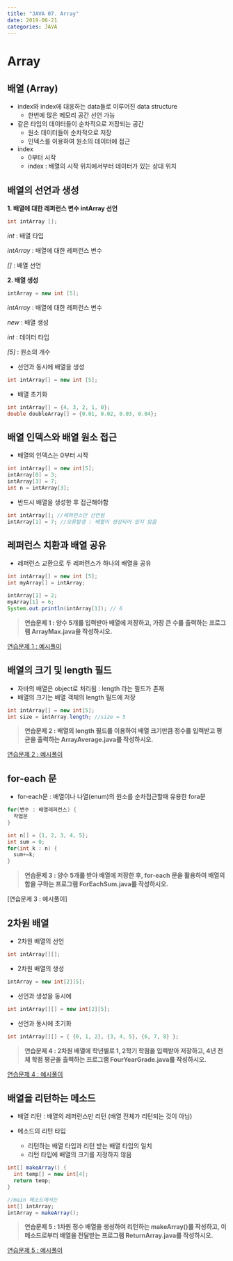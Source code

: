 ```yaml
---
title: "JAVA 07. Array"
date: 2019-06-21
categories: JAVA
---
```


# Array

## 배열 (Array)

* index와 index에 대응하는 data들로 이루어진 data structure
  * 한번에 많은 메모리 공간 선언 가능
* 같은 타입의 데이터들이 순차적으로 저장되는 공간
  * 원소 데이터들이 순차적으로 저장
  * 인덱스를 이용하여 원소의 데이터에 접근
* index
  * 0부터 시작
  * index : 배열의 시작 위치에서부터 데이터가 있는 상대 위치
 
## 배열의 선언과 생성

**1. 배열에 대한 레퍼런스 변수 intArray 선언**

  ~~~java
  int intArray [];
  ~~~

  *int* : 배열 타입

  *intArray* : 배열에 대한 레퍼런스 변수

  *[]* : 배열 선언



**2. 배열 생성**

  ~~~java
  intArray = new int [5];
  ~~~

  *intArray* : 배열에 대한 레퍼런스 변수

  *new* : 배열 생성

  *int* : 데이터 타입

  *[5]* : 원소의 개수


* 선언과 동시에 배열을 생성

~~~java
int intArray[] = new int [5];
~~~

* 배열 초기화

~~~java
int intArray[] = {4, 3, 2, 1, 0};
double doubleArray[] = {0.01, 0.02, 0.03, 0.04};
~~~


## 배열 인덱스와 배열 원소 접근

* 배열의 인덱스는 0부터 시작

~~~java
int intArray[] = new int[5]; 
intArray[0] = 3;
intArray[3] = 7;
int n = intArray[3];
~~~

* 반드시 배열을 생성한 후 접근해야함
~~~java
int intArray[]; //레퍼런스만 선언됨
intArray[1] = 7; //오류발생 : 배열이 생성되어 있지 않음
~~~

## 레퍼런스 치환과 배열 공유

* 레퍼런스 교환으로 두 레퍼런스가 하나의 배열을 공유
~~~java
int intArray[] = new int [5];
int myArray[] = intArray;

intArray[1] = 2;
myArray[1] = 6;
System.out.println(intArray[1]); // 6
~~~


> **연습문제 1 : 양수 5개를 입력받아 배열에 저장하고, 가장 큰 수를 출력하는 프로그램 ArrayMax.java을 작성하시오.**

[연습문제 1 : 예시풀이](https://github.com/DetegiCE/JavaStudy/blob/master/chapter3/ArrayMax.java)


## 배열의 크기 및 length 필드

* 자바의 배열은 object로 처리됨 : length 라는 필드가 존재
* 배열의 크기는 배열 객체의 length 필드에 저장

~~~java
int intArray[] = new int[5];
int size = intArray.length; //size = 5
~~~

> **연습문제 2 : 배열의 length 필드를 이용하여 배열 크기만큼 정수를 입력받고 평균을 출력하는 ArrayAverage.java를 작성하시오.**

[연습문제 2 : 예시풀이](https://github.com/DetegiCE/JavaStudy/blob/master/chapter3/ArrayAverage.java)


## for-each 문

* for-each문 : 배열이나 나열(enum)의 원소를 순차접근할때 유용한 fora문

~~~java
for(변수 : 배열레퍼런스) {
  작업문
}
~~~

~~~java
int n[] = {1, 2, 3, 4, 5};
int sum = 0;
for(int k : n) {
  sum+=k;
}
~~~

> **연습문제 3 : 양수 5개를 받아 배열에 저장한 후, for-each 문을 활용하여 배열의 합을 구하는 프로그램 ForEachSum.java를 작성하시오.**

[연습문제 3 : 예시풀이]


## 2차원 배열

* 2차원 배열의 선언

~~~java
int intArray[][];
~~~

* 2차원 배열의 생성

~~~java
intArray = new int[2][5];
~~~

* 선언과 생성을 동시에

~~~java
int intArray[][] = new int[2][5];
~~~

* 선언과 동시에 초기화

~~~java
int intArray[][] = { {0, 1, 2}, {3, 4, 5}, {6, 7, 8} };
~~~

> **연습문제 4 : 2차원 배열에 학년별로 1, 2학기 학점을 입력받아 저장하고, 4년 전체 학점 평균을 출력하는 프로그램 FourYearGrade.java를 작성하시오.**

[연습문제 4 : 예시풀이](https://github.com/DetegiCE/JavaStudy/blob/master/chapter3/FourYearGrade.java)


## 배열을 리턴하는 메소드

* 배열 리턴 : 배열의 레퍼런스만 리턴 (배열 전체가 리턴되는 것이 아님)

* 메소드의 리턴 타입
  * 리턴하는 배열 타입과 리턴 받는 배열 타입의 일치
  * 리턴 타입에 배열의 크기를 지정하지 않음
  
~~~java
int[] makeArray() {
  int temp[] = new int[4];
  return temp;
}

//main 메소드에서는
int[] intArray;
intArray = makeArray();
~~~

> **연습문제 5 : 1차원 정수 배열을 생성하여 리턴하는 makeArray()를 작성하고, 이 메소드로부터 배열을 전달받는 프로그램 ReturnArray.java를 작성하시오.**

[연습문제 5 : 예시풀이](https://github.com/DetegiCE/JavaStudy/blob/master/chapter3/ReturnArray.java)
